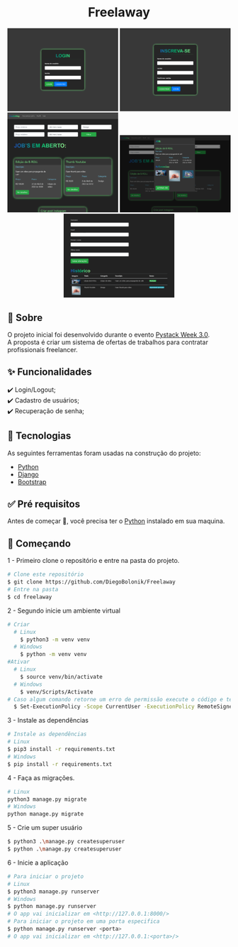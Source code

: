 <div align="center"> 
  <h1 align="center">Freelaway</h1>
</div>

<p align="center">
  <img alt="Login" src="public/login.png" width=250>
  <img alt="cadastrar" src="public/cadastrar.png" width=250>
  <img alt="Encontrar job" src="public/encontrar_jobs.png" width=250>
  <img alt="Job" src="public/job.png" width=250>
  <img alt="Perfil" src="public/perfil.png" width=250>
</p>

## 🎯 Sobre

O projeto inicial foi desenvolvido durante o evento [Pystack Week 3.0](https://pythonando.com.br).\
A proposta é criar um sistema de ofertas de trabalhos para contratar profissionais freelancer.

## ✨ Funcionalidades

✔️ Login/Logout;\
✔️ Cadastro de usuários;\
✔️ Recuperação de senha;

## 🚀 Tecnologias

As seguintes ferramentas foram usadas na construção do projeto:

- [Python](https://www.python.org/)
- [Django](https://nodejs.org/en/)
- [Bootstrap](https://getbootstrap.com/)

## ✅ Pré requisitos

Antes de começar 🏁, você precisa ter o [Python](https://www.python.org/downloads/) instalado em sua maquina.

## 🏁 Começando

1 - Primeiro clone o repositório e entre na pasta do projeto.

```bash
# Clone este repositório
$ git clone https://github.com/DiegoBolonik/Freelaway
# Entre na pasta
$ cd freelaway
```

2 - Segundo inicie um ambiente virtual

```bash
# Criar
  # Linux
    $ python3 -m venv venv
  # Windows
    $ python -m venv venv
#Ativar
  # Linux
    $ source venv/bin/activate
  # Windows
    $ venv/Scripts/Activate
# Caso algum comando retorne um erro de permissão execute o código e tente novamente:
  $ Set-ExecutionPolicy -Scope CurrentUser -ExecutionPolicy RemoteSigned
```

3 - Instale as dependências

```bash
# Instale as dependências
# Linux
$ pip3 install -r requirements.txt
# Windows
$ pip install -r requirements.txt
```

4 - Faça as migrações.

```bash
# Linux
python3 manage.py migrate
# Windows
python manage.py migrate
```

5 - Crie um super usuário

```bash
$ python3 .\manage.py createsuperuser
$ python .\manage.py createsuperuser
```

6 - Inicie a aplicação

```bash
# Para iniciar o projeto
# Linux
$ python3 manage.py runserver
# Windows
$ python manage.py runserver
# O app vai inicializar em <http://127.0.0.1:8000/>
# Para iniciar o projeto em uma porta especifica
$ python manage.py runserver <porta>
# O app vai inicializar em <http://127.0.0.1:<porta>/>
